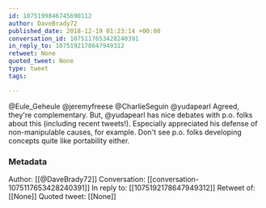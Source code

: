 ```yaml
---
id: 1075199846745690112
author: DaveBrady72
published_date: 2018-12-19 01:23:14 +00:00
conversation_id: 1075117653428240391
in_reply_to: 1075192178647949312
retweet: None
quoted_tweet: None
type: tweet
tags:

---
```


@Eule_Geheule @jeremyfreese @CharlieSeguin @yudapearl Agreed, they're complementary. But, @yudapearl has nice debates with p.o. folks about this (including recent tweets!). Especially appreciated his defense of non-manipulable causes, for example. Don't see p.o. folks developing concepts quite like portability either.

### Metadata

Author: [[@DaveBrady72]]
Conversation: [[conversation-1075117653428240391]]
In reply to: [[1075192178647949312]]
Retweet of: [[None]]
Quoted tweet: [[None]]
